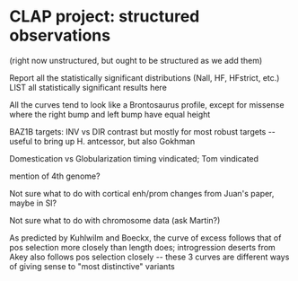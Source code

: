 # CLAP project: structured observations 
(right now unstructured, but ought to be structured as we add them)

Report all the statistically significant distributions (Nall, HF, HFstrict, etc.) LIST all statistically significant results here

All the curves tend to look like a Brontosaurus profile, except for missense where the right bump and left bump have equal height

BAZ1B targets: INV vs DIR contrast but mostly for most robust targets -- useful to bring up H. antcessor, but also Gokhman

Domestication vs Globularization timing vindicated; Tom vindicated

mention of 4th genome?

Not sure what to do with cortical enh/prom changes from Juan's paper, maybe in SI?

Not sure what to do with chromosome data (ask Martin?)

As predicted by Kuhlwilm and Boeckx, the curve of excess follows that of pos selection more closely than length does; introgression deserts from Akey also follows pos selection closely -- these 3 curves are different ways of giving sense to "most distinctive" variants


